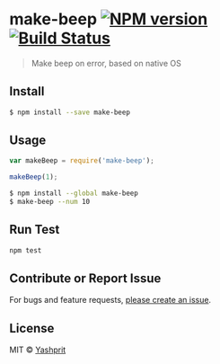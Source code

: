 #  make-beep [![NPM version][npm-image]][npm-url] [![Build Status][travis-image]][travis-url] 

> Make beep on error, based on native OS


## Install

```sh
$ npm install --save make-beep
```


## Usage

```js
var makeBeep = require('make-beep');

makeBeep(1);
```

```sh
$ npm install --global make-beep
$ make-beep --num 10
```

## Run Test
```sh
npm test
```

## Contribute or Report Issue
For bugs and feature requests, [please create an issue][issue-url].

## License

MIT © [Yashprit](yashprit.github.io)

[issue-url]: https://github.com/yashprit/make-beep/issues
[npm-url]: https://npmjs.org/package/make-beep
[npm-image]: https://badge.fury.io/js/make-beep.svg
[travis-url]: https://travis-ci.org/yashprit/make-beep
[travis-image]: https://travis-ci.org/yashprit/make-beep.svg?branch=master
